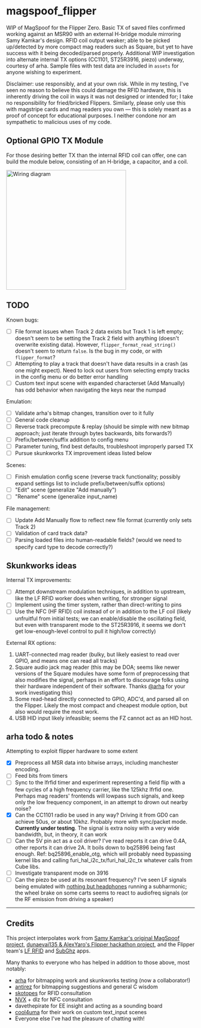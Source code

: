 # magspoof_flipper
WIP of MagSpoof for the Flipper Zero. Basic TX of saved files confirmed working against an MSR90 with an external H-bridge module mirroring Samy Kamkar's design. RFID coil output weaker; able to be picked up/detected by more compact mag readers such as Square, but yet to have success with it being decoded/parsed properly. Additional WIP investigation into alternate internal TX options (CC1101, ST25R3916, piezo) underway, courtesy of arha. Sample files with test data are included in `assets` for anyone wishing to experiment.

Disclaimer: use responsibly, and at your own risk. While in my testing, I've seen no reason to believe this could damage the RFID hardware, this is inherently driving the coil in ways it was not designed or intended for; I take no responsibility for fried/bricked Flippers. Similarly, please only use this with magstripe cards and mag readers you own — this is solely meant as a proof of concept for educational purposes. I neither condone nor am sympathetic to malicious uses of my code.

## Optional GPIO TX Module
For those desiring better TX than the internal RFID coil can offer, one can build the module below, consisting of an H-bridge, a capacitor, and a coil.

<img src="https://user-images.githubusercontent.com/20050953/215654078-1f4b370e-21b3-4324-b63c-3bbbc643120e.png" alt="Wiring diagram" title="Wiring diagram" style="height:320px">


## TODO
Known bugs:
- [ ] File format issues when Track 2 data exists but Track 1 is left empty; doesn't seem to be setting the Track 2 field with anything (doesn't overwrite existing data). However, `flipper_format_read_string()` doesn't seem to return `false`. Is the bug in my code, or with `flipper_format`?
- [ ] Attempting to play a track that doesn't have data results in a crash (as one might expect). Need to lock out users from selecting empty tracks in the config menu or do better error handling
- [ ] Custom text input scene with expanded characterset (Add Manually) has odd behavior when navigating the keys near the numpad

Emulation:
- [ ] Validate arha's bitmap changes, transition over to it fully
- [ ] General code cleanup
- [ ] Reverse track precompute & replay (should be simple with new bitmap approach; just iterate through bytes backwards, bits forwards?)
- [ ] Prefix/between/suffix addition to config menu
- [ ] Parameter tuning, find best defaults, troubleshoot improperly parsed TX
- [ ] Pursue skunkworks TX improvement ideas listed below

Scenes:
- [ ] Finish emulation config scene (reverse track functionality; possibly expand settings list to include prefix/between/suffix options)
- [ ] "Edit" scene (generalize "Add manually")
- [ ] "Rename" scene (generalize input_name)

File management:
- [ ] Update Add Manually flow to reflect new file format (currently only sets Track 2)
- [ ] Validation of card track data?
- [ ] Parsing loaded files into human-readable fields? (would we need to specify card type to decode correctly?)

## Skunkworks ideas
Internal TX improvements:
- [ ] Attempt downstream modulation techniques, in addition to upstream, like the LF RFID worker does when writing, for stronger signal
- [ ] Implement using the timer system, rather than direct-writing to pins
- [ ] Use the NFC (HF RFID) coil instead of or in addition to the LF coil (likely unfruitful from initial tests; we can enable/disable the oscillating field, but even with transparent mode to the ST25R3916, it seems we don't get low-enough-level control to pull it high/low correctly) 

External RX options:
1. UART-connected mag reader (bulky, but likely easiest to read over GPIO, and means one can read all tracks)
2. Square audio jack mag reader (this may be DOA; seems like newer versions of the Square modules have some form of preprocessing that also modifies the signal, perhaps in an effort to discourage folks using their hardware independent of their software. Thanks [@arha](https://github.com/arha) for your work investigating this)
3. Some read-head directly connected to GPIO, ADC'd, and parsed all on the Flipper. Likely the most compact and cheapest module option, but also would require the most work.
4. USB HID input likely infeasible; seems the FZ cannot act as an HID host.

## arha todo & notes
Attempting to exploit flipper hardware to some extent

- [X] Preprocess all MSR data into bitwise arrays, including manchester encoding. 
- [ ] Feed bits from timers
- [ ] Sync to the lfrfid timer and experiment representing a field flip with a few cycles of a high frequency carrier, like the 125khz lfrfid one. Perhaps mag readers' frontends will lowpass such signals, and keep only the low frequency component, in an attempt to drown out nearby noise?
- [X] Can the CC1101 radio be used in any way? Driving it from GD0 can achieve 50us, or about 10khz. Probably more with sync/packet mode. **Currently under testing**. The signal is extra noisy with a very wide bandwidth, but, in theory, it can work
- [ ] Can the 5V pin act as a coil driver? I've read reports it can drive 0.4A, other reports it can drive 2A. It boils down to bq25896 being fast enough. Ref: bq25896_enable_otg, which will probably need bypassing kernel libs and calling furi_hal_i2c_tx/furi_hal_i2c_tx whatever calls from Cube libs.
- [ ] Investigate transparent mode on 3916
- [ ] Can the piezo be used at its resonant frequency? I've seen LF signals being emulated with [nothing but headphones](https://github.com/smre/DCF77/blob/master/DCF77.py#L124) running a subharmonic; the wheel brake on some carts seems to react to audiofreq signals (or the RF emission from driving a speaker)

----
## Credits
This project interpolates work from [Samy Kamkar's original MagSpoof project](https://github.com/samyk/magspoof), [dunaevai135 & AlexYaro's Flipper hackathon project](https://github.com/dunaevai135/flipperzero-firmware), and the Flipper team's [LF RFID](https://github.com/flipperdevices/flipperzero-firmware/tree/dev/applications/main/lfrfid) and [SubGhz](https://github.com/flipperdevices/flipperzero-firmware/tree/dev/applications/main/subghz) apps.  

Many thanks to everyone who has helped in addition to those above, most notably: 
- [arha](https://github.com/arha) for bitmapping work and skunkworks testing (now a collaborator!)
- [antirez](https://github.com/antirez) for bitmapping suggestions and general C wisdom
- [skotopes](https://github.com/skotopes) for RFID consultation
- [NVX](https://github.com/nvx) + dlz for NFC consultation
- davethepirate for EE insight and acting as a sounding board
- [cool4uma](https://github.com/cool4uma) for their work on custom text_input scenes 
- Everyone else I've had the pleasure of chatting with!
